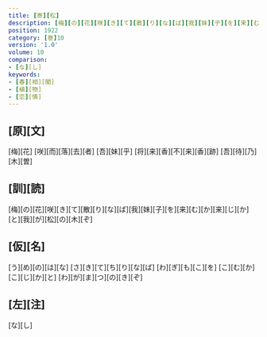```yaml
---
title: [寄][松]
description: [梅][の][花][咲][き][て][散][り][な][ば][我][妹][子][を][来][む][か][来][じ][か][と][我][が][松][の][木][ぞ]
position: 1922
category: [巻]10
version: '1.0'
volume: 10
comparison:
- [な][し]
keywords:
- [春][相][聞]
- [植][物]
- [恋][情]
---
```


## [原][文]

[梅][花] [咲][而][落][去][者] [吾][妹][乎] [将][来][香][不][来][香][跡] [吾][待][乃][木][曽]

## [訓][読]

[梅][の][花][咲][き][て][散][り][な][ば][我][妹][子][を][来][む][か][来][じ][か][と][我][が][松][の][木][ぞ]

## [仮][名]

[う][め][の][は][な] [さ][き][て][ち][り][な][ば] [わ][ぎ][も][こ][を] [こ][む][か][こ][じ][か][と] [わ][が][ま][つ][の][き][ぞ]

## [左][注]

[な][し]
